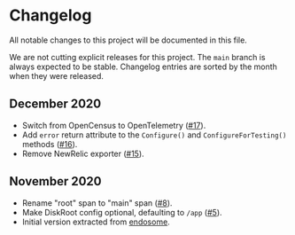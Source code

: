 # Changelog

All notable changes to this project will be documented in this file.

We are not cutting explicit releases for this project. The `main` branch is always expected to be stable.
Changelog entries are sorted by the month when they were released.

## December 2020

- Switch from OpenCensus to OpenTelemetry ([#17](https://github.com/heroku/telemetry-go/pull/17)).
- Add `error` return attribute to the `Configure()` and `ConfigureForTesting()` methods ([#16](https://github.com/heroku/telemetry-go/pull/16)).
- Remove NewRelic exporter ([#15](https://github.com/heroku/telemetry-go/pull/15)).

## November 2020

- Rename "root" span to "main" span ([#8](https://github.com/heroku/telemetry-go/pull/8)).
- Make DiskRoot config optional, defaulting to `/app` ([#5](https://github.com/heroku/telemetry-go/pull/5)).
- Initial version extracted from [endosome](https://github.com/heroku/endosome).
